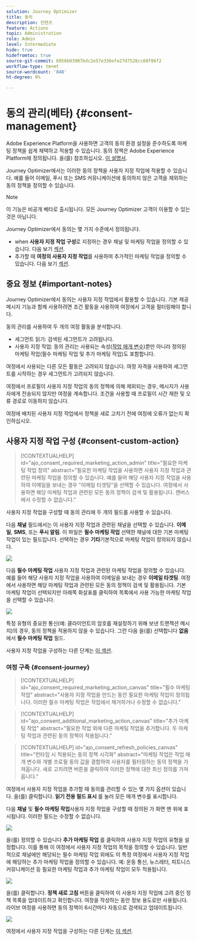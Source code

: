 ```yaml
---
solution: Journey Optimizer
title: 동의
description: 컨텐츠
feature: Actions
topic: Administration
role: Admin
level: Intermediate
hide: true
hidefromtoc: true
source-git-commit: 6958b03907bdc2e57e336efe27d7528cc60f86f2
workflow-type: tm+mt
source-wordcount: '848'
ht-degree: 0%

---
```


# 동의 관리(베타) {#consent-management}

Adobe Experience Platform을 사용하면 고객의 동의 환경 설정을 준수하도록 마케팅 정책을 쉽게 채택하고 적용할 수 있습니다. 동의 정책은 Adobe Experience Platform에 정의됩니다. 을(를) 참조하십시오. [이 설명서](https://experienceleague.adobe.com/docs/experience-platform/data-governance/policies/user-guide.html?lang=en#consent-policy).

Journey Optimizer에서는 이러한 동의 정책을 사용자 지정 작업에 적용할 수 있습니다. 예를 들어 이메일, 푸시 또는 SMS 커뮤니케이션에 동의하지 않은 고객을 제외하는 동의 정책을 정의할 수 있습니다.

>[!NOTE]
>
>이 기능은 비공개 베타로 출시됩니다. 모든 Journey Optimizer 고객이 이용할 수 있는 것은 아닙니다.

Journey Optimizer에서 동의는 몇 가지 수준에서 정의됩니다.

* when **사용자 지정 작업 구성**&#x200B;로 지정하는 경우 채널 및 마케팅 작업을 정의할 수 있습니다. 다음 보기 [섹션](../action/consent.md#consent-custom-action).
* 추가할 때 **여정의 사용자 지정 작업**&#x200B;를 사용하여 추가적인 마케팅 작업을 정의할 수 있습니다. 다음 보기 [섹션](../action/consent.md#consent-journey).

## 중요 정보 {#important-notes}

Journey Optimizer에서 동의는 사용자 지정 작업에서 활용할 수 있습니다. 기본 제공 메시지 기능과 함께 사용하려면 조건 활동을 사용하여 여정에서 고객을 필터링해야 합니다.

동의 관리를 사용하여 두 개의 여정 활동을 분석합니다.

* 세그먼트 읽기: 검색된 세그먼트가 고려됩니다.
* 사용자 지정 작업: 동의 관리는 사용되는 속성([작업 매개 변수](../action/about-custom-action-configuration.md#define-the-message-parameters))뿐만 아니라 정의된 마케팅 작업(필수 마케팅 작업 및 추가 마케팅 작업)도 포함합니다.

여정에서 사용되는 다른 모든 활동은 고려되지 않습니다. 여정 자격을 사용하여 세그먼트를 시작하는 경우 세그먼트가 고려되지 않습니다.

여정에서 프로필이 사용자 지정 작업의 동의 정책에 의해 제외되는 경우, 메시지가 사용자에게 전송되지 않지만 여정을 계속합니다. 조건을 사용할 때 프로필이 시간 제한 및 오류 경로로 이동하지 않습니다.

여정에 배치된 사용자 지정 작업에서 정책을 새로 고치기 전에 여정에 오류가 없는지 확인하십시오.

<!--
There are two types of latency regarding the use of consent policies:

* **User latency**: the delay from the time a profile changes a consent settings to the moment it is applied in Experience Platform. This can take up to 48h. 
* **Consent policy latency**: the delay from the time a consent policy is created or updated to the moment it is applied. This can take up to 6 hours
-->

## 사용자 지정 작업 구성 {#consent-custom-action}

>[!CONTEXTUALHELP]
>id="ajo_consent_required_marketing_action_admin"
>title="필요한 마케팅 작업 정의"
>abstract="필요한 마케팅 작업을 사용하면 사용자 지정 작업과 관련된 마케팅 작업을 정의할 수 있습니다. 예를 들어 해당 사용자 지정 작업을 사용하여 이메일을 보내는 경우 &quot;이메일 타겟팅&quot;을 선택할 수 있습니다. 여정에서 사용하면 해당 마케팅 작업과 관련된 모든 동의 정책이 검색 및 활용됩니다. 캔버스에서 수정할 수 없습니다."

사용자 지정 작업을 구성할 때 동의 관리에 두 개의 필드를 사용할 수 있습니다.

다음 **채널** 필드에서는 이 사용자 지정 작업과 관련된 채널을 선택할 수 있습니다. **이메일**, **SMS**, 또는 **푸시 알림**. 이 파일은 **필수 마케팅 작업** 선택한 채널에 대한 기본 마케팅 작업이 있는 필드입니다. 선택하는 경우 **기타**&#x200B;기본적으로 마케팅 작업이 정의되지 않습니다.

![](assets/consent1.png)

다음 **필수 마케팅 작업** 사용자 지정 작업과 관련된 마케팅 작업을 정의할 수 있습니다. 예를 들어 해당 사용자 지정 작업을 사용하여 이메일을 보내는 경우 **이메일 타겟팅**. 여정에서 사용하면 해당 마케팅 작업과 관련된 모든 동의 정책이 검색 및 활용됩니다. 기본 마케팅 작업이 선택되지만 아래쪽 화살표를 클릭하여 목록에서 사용 가능한 마케팅 작업을 선택할 수 있습니다.

![](assets/consent2.png)

특정 유형의 중요한 통신(예: 클라이언트의 암호를 재설정하기 위해 보낸 트랜잭션 메시지)의 경우, 동의 정책을 적용하지 않을 수 있습니다. 그런 다음 을(를) 선택합니다 **없음** 에서 **필수 마케팅 작업** 필드.

사용자 지정 작업을 구성하는 다른 단계는 [이 섹션](../action/about-custom-action-configuration.md#consent-management).

### 여정 구축 {#consent-journey}

>[!CONTEXTUALHELP]
>id="ajo_consent_required_marketing_action_canvas"
>title="필수 마케팅 작업"
>abstract="사용자 지정 작업을 만드는 동안 필요한 마케팅 작업이 정의됩니다. 이러한 필수 마케팅 작업은 작업에서 제거하거나 수정할 수 없습니다."

>[!CONTEXTUALHELP]
>id="ajo_consent_additional_marketing_action_canvas"
>title="추가 마케팅 작업"
>abstract="필요한 작업 외에 다른 마케팅 작업을 추가합니다. 두 마케팅 작업과 관련된 동의 정책이 적용됩니다."

>[!CONTEXTUALHELP]
>id="ajo_consent_refresh_policies_canvas"
>title="런타임 시 적용되는 동의 정책 시각화"
>abstract="마케팅 작업은 작업 매개 변수와 개별 프로필 동의 값을 결합하여 사용자를 필터링하는 동의 정책을 가져옵니다. 새로 고치려면 버튼을 클릭하여 이러한 정책에 대한 최신 정의를 가져옵니다."

여정에서 사용자 지정 작업을 추가할 때 동의를 관리할 수 있는 몇 가지 옵션이 있습니다. 을(를) 클릭합니다. **읽기 전용 필드 표시** 를 눌러 모든 매개 변수를 표시합니다.

다음 **채널** 및 **필수 마케팅 작업**&#x200B;사용자 지정 작업을 구성할 때 정의된 가 화면 맨 위에 표시됩니다. 이러한 필드는 수정할 수 없습니다.

![](assets/consent4.png)

을(를) 정의할 수 있습니다 **추가 마케팅 작업** 를 클릭하여 사용자 지정 작업의 유형을 설정합니다. 이를 통해 이 여정에서 사용자 지정 작업의 목적을 정의할 수 있습니다. 일반적으로 채널에만 해당되는 필수 마케팅 작업 외에도 이 특정 여정에서 사용자 지정 작업에 해당하는 추가 마케팅 작업을 정의할 수 있습니다. 예: 운동 통신, 뉴스레터, 피트니스 커뮤니케이션 등 필요한 마케팅 작업과 추가 마케팅 작업이 모두 적용됩니다.

![](assets/consent3.png)

을(를) 클릭합니다. **정책 새로 고침** 버튼을 클릭하여 이 사용자 지정 작업에 고려 중인 정책 목록을 업데이트하고 확인합니다. 여정을 작성하는 동안 정보 용도로만 사용됩니다. 라이브 여정을 사용하면 동의 정책이 6시간마다 자동으로 검색되고 업데이트됩니다.

![](assets/consent5.png)

<!--
The following data is taken into account for consent:

* marketing actions and additional marketing actions defined in the custom action
* action parameters defined in the custom action, see this [section](../action/about-custom-action-configuration.md#define-the-message-parameters) 
* attributes used as criteria in a segment when the journey starts with a Read segment, see this [section](../building-journeys/read-segment.md) 

>[!NOTE]
>
>Please note that there can be a latency when updating the list of policies applied, refer to this [this section](../action/consent.md#important-notes).
-->

여정에서 사용자 지정 작업을 구성하는 다른 단계는 [이 섹션](../building-journeys/using-custom-actions.md).
